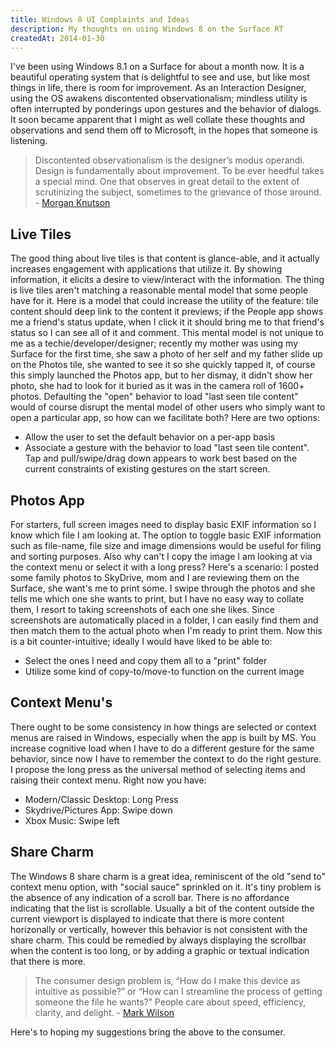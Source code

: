 ```yaml
---
title: Windows 8 UI Complaints and Ideas
description: My thoughts on using Windows 8 on the Surface RT
createdAt: 2014-01-30
---
```


I've been using Windows 8.1 on a Surface for about a month now. It is a beautiful operating system that is delightful to see and use, but like most things in life, there is room for improvement. As an Interaction Designer, using the OS awakens discontented observationalism; mindless utility is often interrupted by ponderings upon gestures and the behavior of dialogs. It soon became apparent that I might as well collate these thoughts and observations and send them off to Microsoft, in the hopes that someone is listening.

>Discontented observationalism is the designer’s modus operandi. Design is fundamentally about improvement. To be ever heedful takes a special mind. One that observes in great detail to the extent of scrutinizing the subject, sometimes to the grievance of those around. - [Morgan Knutson](http://articles.morganallanknutson.com/were-designers)

## Live Tiles
The good thing about live tiles is that content is glance-able, and it actually increases engagement with applications that utilize it. By showing information, it elicits a desire to view/interact with the information. The thing is live tiles aren't matching a reasonable mental model that some people have for it. Here is a model that could increase the utility of the feature: tile content should deep link to the content it previews; if the People app shows me a friend's status update, when I click it it should bring me to that friend's status so I can see all of it and comment. This mental model is not unique to me as a techie/developer/designer; recently my mother was using my Surface for the first time, she saw a photo of her self and my father slide up on the Photos tile, she wanted to see it so she quickly tapped it, of course this simply launched the Photos  app, but to her dismay, it didn't show her photo, she had to look for it buried as it was in the camera roll of 1600+ photos. Defaulting the "open" behavior to load "last seen tile content" would of course disrupt the mental model of other users who simply want to open a particular app, so how can we facilitate both? Here are two options:  
- Allow the user to set the default behavior on a per-app basis
- Associate a gesture with the behavior to load "last seen tile content". Tap and pull/swipe/drag down appears to work best based on the current constraints of existing gestures on the start screen.

## Photos App
For starters, full screen images need to display basic EXIF information so I know which file I am looking at. The option to toggle basic EXIF information such as file-name, file size and image dimensions would be useful for filing and sorting purposes. Also why can't I copy the image I am looking at via the context menu or select it with a long press? Here's a scenario: I posted some family photos to SkyDrive, mom and I are reviewing them on the Surface, she want's me to print some. I swipe through the photos and she tells me which one she wants to print, but I have no easy way to collate them, I resort to taking screenshots of each one she likes. Since screenshots are automatically placed in a folder, I can easily find them and then match them to the actual photo when I'm ready to print them. Now this is a bit counter-intuitive; ideally I would have liked to be able to:  
- Select the ones I need and copy them all to a "print" folder
- Utilize some kind of copy-to/move-to function on the current image  

## Context Menu's
There ought to be some consistency in how things are selected or context menus are raised in Windows, especially when the app is built by MS. You increase cognitive load when I have to do a different gesture for the same behavior, since now I have to remember the context to do the right gesture. I propose the long press as the universal method of selecting items and raising their context menu. Right now you have:  
- Modern/Classic Desktop: Long Press
- Skydrive/Pictures App: Swipe down 
- Xbox Music: Swipe left   

## Share Charm
The Windows 8 share charm is a great idea, reminiscent of the old "send to" context menu option, with "social sauce" sprinkled on it. It's tiny problem is the absence of any indication of a scroll bar. There is no affordance indicating that the list is scrollable. Usually a bit of the content outside the current viewport is displayed to indicate that there is more content horizonally or vertically, however this behavior is not consistent with the share charm. This could be remedied by always displaying the scrollbar when the content is too long, or by adding a graphic or textual indication that there is more.  

>The consumer design problem is, “How do I make this device as intuitive as possible?” or “How can I streamline the process of getting someone the file he wants?” People care about speed, efficiency, clarity, and delight. - [Mark Wilson](http://www.fastcodesign.com/3023244/microsofts-windows-8-is-the-perfect-os-that-nobody-wants)

Here's to hoping my suggestions bring the above to the consumer.